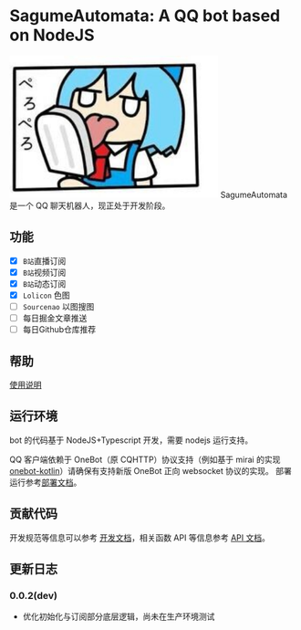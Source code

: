 # SagumeAutomata: A QQ bot based on NodeJS

<img src="ReadMe.assets/-38998bdc61a122a5.jpg" alt="-38998bdc61a122a5" style="zoom:150%;" />
<!-- TODO 换个好看的logo -->
SagumeAutomata 是一个 QQ 聊天机器人，现正处于开发阶段。

## 功能

-   [x] `B站`直播订阅
-   [x] `B站`视频订阅
-   [x] `B站`动态订阅
-   [x] `Lolicon` 色图
-   [ ] `Sourcenao` 以图搜图
-   [ ] 每日掘金文章推送
-   [ ] 每日Github仓库推荐

## 帮助

[使用说明](./UserGuide.md)

## 运行环境

bot 的代码基于 NodeJS+Typescript 开发，需要 nodejs 运行支持。

QQ 客户端依赖于 OneBot（原 CQHTTP）协议支持（例如基于 mirai 的实现[onebot-kotlin](https://github.com/yyuueexxiinngg/onebot-kotlin)）请确保有支持新版 OneBot 正向 websocket 协议的实现。
部署运行参考[部署文档](./DeployDocument.md)。

## 贡献代码

开发规范等信息可以参考 [开发文档](./DevDocument.md)，相关函数 API 等信息参考 [API 文档](./APIDocument.md)。

## 更新日志
### 0.0.2(dev)
- 优化初始化与订阅部分底层逻辑，尚未在生产环境测试

